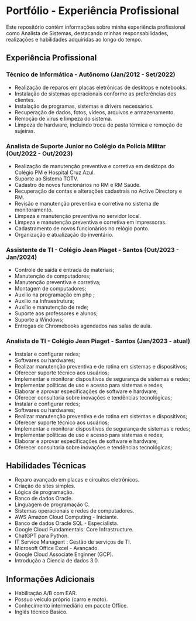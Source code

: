 # Portfólio - Experiência Profissional

Este repositório contém informações sobre minha experiência profissional como Analista de Sistemas, destacando minhas responsabilidades, realizações e habilidades adquiridas ao longo do tempo.

## Experiência Profissional

### Técnico de Informática - Autônomo (Jan/2012 - Set/2022)

- Realização de reparos em placas eletrônicas de desktops e notebooks.
- Instalação de sistemas operacionais conforme as preferências dos clientes.
- Instalação de programas, sistemas e drivers necessários.
- Recuperação de dados, fotos, vídeos, arquivos e armazenamento.
- Remoção de vírus e limpeza do sistema.
- Limpeza de hardware, incluindo troca de pasta térmica e remoção de sujeiras.

### Analista de Suporte Junior no Colégio da Polícia Militar (Out/2022 - Out/2023)

- Realização de manutenção preventiva e corretiva em desktops do Colégio PM e Hospital Cruz Azul.
- Suporte ao Sistema TOTV.
- Cadastro de novos funcionários no RM e RM Saúde.
- Recuperação de contas e alterações cadastrais no Active Directory e RM.
- Revisão e manutenção preventiva e corretiva no sistema de monitoramento.
- Limpeza e manutenção preventiva no servidor local.
- Limpeza e manutenção preventiva e corretiva em impressoras.
- Cadastramento de novos funcionários no relógio ponto.
- Organização e atualização do inventário.

### Assistente de TI - Colégio Jean Piaget - Santos (Out/2023 - Jan/2024)

- Controle de saída e entrada de materiais;
- Manutenção de computadores;
- Manutenção preventiva e corretiva;
- Montagem de computadores;
- Auxilio na programação em php ;
- Auxílio na Infraestrutura;
- Auxílio e manutenção de rede;
- Suporte aos professores e alunos;
- Suporte a Windows;
- Entregas de Chromebooks agendados nas salas de aula.

### Analista de TI - Colégio Jean Piaget - Santos (Jan/2023 - atual)

* Instalar e configurar redes;
* Softwares ou hardwares;
* Realizar manutenção preventiva e de rotina em sistemas e dispositivos;
* Oferecer suporte técnico aos usuários;
* Implementar e monitorar dispositivos de segurança de sistemas e redes;
* Implementar políticas de uso e acesso para sistemas e redes;
* Elaborar e aprovar especificações de software e hardware;
* Oferecer consultoria sobre inovações e tendências tecnológicas;
* Instalar e configurar redes;
* Softwares ou hardwares;
* Realizar manutenção preventiva e de rotina em sistemas e dispositivos;
* Oferecer suporte técnico aos usuários;
* Implementar e monitorar dispositivos de segurança de sistemas e redes;
* Implementar políticas de uso e acesso para sistemas e redes;
* Elaborar e aprovar especificações de software e hardware;
* Oferecer consultoria sobre inovações e tendências tecnológicas;
  

## Habilidades Técnicas

- Reparo avançado em placas e circuitos eletrônicos.
- Criação de sites simples.
- Lógica de programação.
- Banco de dados Oracle.
- Linguagem de programação C.
- Sistemas operacionais e redes de computadores.
- AWS Amazon Cloud Computing - Iniciante.
- Banco de dados Oracle SQL - Especialista.
- Google Cloud Fundamentals: Core Infrastructure.
- ChatGPT para Python.
- IT Service Managent : Gestão de serviços de TI.
- Microsoft Office Excel - Avançado.
- Google Cloud Associate Enginner (GCP).
- Introdução a Ciencia de dados 3.0.
  

## Informações Adicionais

- Habilitação A/B com EAR.
- Possuo veículo próprio (carro e moto).
- Conhecimento intermediário em pacote Office.
- Inglês técnico Basico.

